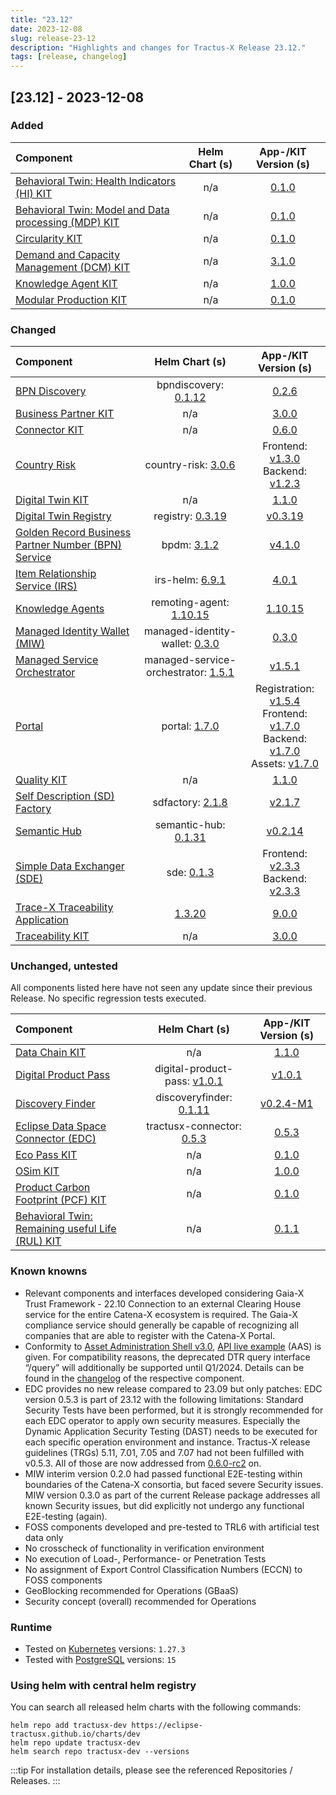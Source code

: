 ```yaml
---
title: "23.12"
date: 2023-12-08
slug: release-23-12
description: "Highlights and changes for Tractus-X Release 23.12."
tags: [release, changelog]
---
```


## [23.12] - 2023-12-08

### Added

| Component | Helm Chart (s) | App-/KIT Version (s) |
|:---|:---:|:---:|
| [Behavioral Twin: Health Indicators (HI) KIT](https://eclipse-tractusx.github.io/docs-kits/category/health-indicator-hi-kit) | n/a | [0.1.0](https://eclipse-tractusx.github.io/docs-kits/kits/behaviour-twin-kit/adoption-view%20Health%20Indicator%20Kit) |
| [Behavioral Twin: Model and Data processing (MDP) KIT](https://eclipse-tractusx.github.io/docs-kits/category/model-based-development-and-data-processing-mdp-kit) | n/a | [0.1.0](https://eclipse-tractusx.github.io/docs-kits/kits/behaviour-twin-kit/adoption-view%20Model%20Based%20Development%20and%20Data%20Processing%20Kit/) |
| [Circularity KIT](https://eclipse-tractusx.github.io/docs-kits/kits/Circularity_KIT/page-adoption-view) | n/a | [0.1.0](https://eclipse-tractusx.github.io/docs-kits/kits/Circularity_KIT/page-adoption-view/) |
| [Demand and Capacity Management (DCM) KIT](https://eclipse-tractusx.github.io/docs-kits/3.1.0/category/dcm-kit) | n/a | [3.1.0](https://eclipse-tractusx.github.io/docs-kits/3.1.0/kits/DCM%20Kit/adoption-view/) |
| [Knowledge Agent KIT](https://eclipse-tractusx.github.io/docs-kits/category/agents-kit) | n/a | [1.0.0](https://eclipse-tractusx.github.io/docs-kits/kits/knowledge-agents/adoption-view/intro) |
| [Modular Production KIT](https://eclipse-tractusx.github.io/docs-kits/category/modular-production-kit) | n/a | [0.1.0](https://eclipse-tractusx.github.io/docs-kits/kits/modular-production-kit/adoption-view%20Modular%20Production%20Kit/) |

### Changed

| Component | Helm Chart (s) | App-/KIT Version (s) |
|:---|:---:|:---:|
| [BPN Discovery](https://github.com/eclipse-tractusx/sldt-bpn-discovery) | bpndiscovery: [0.1.12](https://github.com/eclipse-tractusx/sldt-bpn-discovery/releases/tag/bpndiscovery-0.1.12) | [0.2.6](https://github.com/eclipse-tractusx/sldt-bpn-discovery/releases/tag/v0.2.6) |
| [Business Partner KIT](https://eclipse-tractusx.github.io/docs-kits/category/business-partner-kit) | n/a | [3.0.0](https://eclipse-tractusx.github.io/docs-kits/kits/business-partner-kit/adoption-view/) |
| [Connector KIT](https://eclipse-tractusx.github.io/docs-kits/category/connector-kit) | n/a | [0.6.0](https://eclipse-tractusx.github.io/docs-kits/kits/tractusx-edc/CHANGELOG/) |
| [Country Risk](https://github.com/eclipse-tractusx/vas-country-risk) | country-risk: [3.0.6](https://github.com/eclipse-tractusx/vas-country-risk/releases/tag/country-risk-3.0.6) | Frontend: [v1.3.0](https://github.com/eclipse-tractusx/vas-country-risk/releases/tag/v1.3.0)<br/> Backend: [v1.2.3](https://github.com/eclipse-tractusx/vas-country-risk-backend/releases/tag/v1.2.3) |
| [Digital Twin KIT](https://eclipse-tractusx.github.io/docs-kits/category/digital-twin-kit) | n/a | [1.1.0](https://eclipse-tractusx.github.io/docs-kits/kits/digital-twin-kit/changelog) |
| [Digital Twin Registry](https://github.com/eclipse-tractusx/sldt-digital-twin-registry) | registry: [0.3.19](https://github.com/eclipse-tractusx/sldt-digital-twin-registry/releases/tag/registry-0.3.19) | [v0.3.19](https://github.com/eclipse-tractusx/sldt-digital-twin-registry/releases/tag/v0.3.19) |
| [Golden Record Business Partner Number (BPN) Service](https://github.com/eclipse-tractusx/bpdm) | bpdm: [3.1.2](https://github.com/eclipse-tractusx/bpdm/releases/tag/bpdm-3.1.2) | [v4.1.0](https://github.com/eclipse-tractusx/bpdm/releases/tag/v4.1.0) |
| [Item Relationship Service (IRS)](https://github.com/eclipse-tractusx/item-relationship-service) | irs-helm: [6.9.1](https://github.com/eclipse-tractusx/item-relationship-service/releases/tag/irs-helm-6.9.1) | [4.0.1](https://github.com/eclipse-tractusx/item-relationship-service/releases/tag/4.0.1) |
| [Knowledge Agents](https://github.com/eclipse-tractusx/knowledge-agents) | remoting-agent: [1.10.15](https://github.com/eclipse-tractusx/knowledge-agents/releases/tag/remoting-agent-1.10.15) | [1.10.15](https://github.com/eclipse-tractusx/knowledge-agents/releases/tag/v1.10.15) |
| [Managed Identity Wallet (MIW)](https://github.com/eclipse-tractusx/managed-identity-wallet) | managed-identity-wallet: [0.3.0](https://github.com/eclipse-tractusx/managed-identity-wallet/releases/tag/v0.3.0) | [0.3.0](https://github.com/eclipse-tractusx/managed-identity-wallet/releases/tag/v0.3.0) |
| [Managed Service Orchestrator](https://github.com/eclipse-tractusx/managed-service-orchestrator) | managed-service-orchestrator: [1.5.1](https://github.com/eclipse-tractusx/managed-service-orchestrator/releases/tag/managed-service-orchestrator-1.5.1) | [v1.5.1](https://github.com/eclipse-tractusx/managed-service-orchestrator/releases/tag/v1.5.1) |
| [Portal](https://github.com/eclipse-tractusx/portal-cd) | portal: [1.7.0](https://github.com/eclipse-tractusx/portal-cd/releases/tag/portal-1.7.0) | Registration: [v1.5.4](https://github.com/eclipse-tractusx/portal-frontend-registration/releases/tag/v1.5.4)<br/>Frontend: [v1.7.0](https://github.com/eclipse-tractusx/portal-frontend/releases/tag/v1.7.0)<br/>Backend: [v1.7.0](https://github.com/eclipse-tractusx/portal-backend/releases/tag/v1.7.0)<br/> Assets: [v1.7.0](https://github.com/eclipse-tractusx/portal-assets/releases/tag/v1.7.0) |
| [Quality KIT](https://eclipse-tractusx.github.io/docs-kits/category/quality-kit) | n/a | [1.1.0](https://eclipse-tractusx.github.io/docs-kits/kits/data-driven-quality-management-kit/adoption-viewt) |
| [Self Description (SD) Factory](https://github.com/eclipse-tractusx/sd-factory) | sdfactory: [2.1.8](https://github.com/eclipse-tractusx/sd-factory/releases/tag/sdfactory-2.1.8) | [v2.1.7](https://github.com/eclipse-tractusx/sd-factory/releases/tag/v2.1.7) |
| [Semantic Hub](https://github.com/eclipse-tractusx/sldt-semantic-hub) | semantic-hub: [0.1.31](https://github.com/eclipse-tractusx/sldt-semantic-hub/releases/tag/semantic-hub-0.1.31) | [v0.2.14](https://github.com/eclipse-tractusx/sldt-semantic-hub/releases/tag/v0.2.14) |
| [Simple Data Exchanger (SDE)](https://github.com/eclipse-tractusx/managed-simple-data-exchanger) | sde: [0.1.3](https://github.com/eclipse-tractusx/managed-simple-data-exchanger/releases/tag/sde-0.1.3) | Frontend: [v2.3.3](https://github.com/eclipse-tractusx/managed-simple-data-exchanger-frontend/releases/tag/v2.3.3)<br/>Backend: [v2.3.3](https://github.com/eclipse-tractusx/managed-simple-data-exchanger-backend/releases/tag/v2.3.3) |
| [Trace-X Traceability Application](https://github.com/eclipse-tractusx/traceability-foss) | [1.3.20](https://github.com/eclipse-tractusx/traceability-foss/releases/tag/helm-charts-1.3.20) | [9.0.0](https://github.com/eclipse-tractusx/traceability-foss/releases/tag/9.0.0) |
| [Traceability KIT](https://eclipse-tractusx.github.io/docs-kits/category/traceability-kit) | n/a | [3.0.0](https://eclipse-tractusx.github.io/docs-kits/kits/traceability-kit/adoption-view/) |

### Unchanged, untested

All components listed here have not seen any update since their previous Release. No specific regression tests executed.

| Component | Helm Chart (s) | App-/KIT Version (s) |
|:---|:---:|:---:|
| [Data Chain KIT](https://eclipse-tractusx.github.io/docs-kits/category/data-chain-kit) | n/a | [1.1.0](https://eclipse-tractusx.github.io/docs-kits/kits/data-chain-kit/changelog) |
| [Digital Product Pass](https://github.com/eclipse-tractusx/digital-product-pass) | digital-product-pass: [v1.0.1](https://github.com/eclipse-tractusx/digital-product-pass/releases/tag/digital-product-pass-1.0.1) | [v1.0.1](https://github.com/eclipse-tractusx/digital-product-pass/releases/tag/v1.0.1) |
| [Discovery Finder](https://github.com/eclipse-tractusx/sldt-discovery-finder) | discoveryfinder: [0.1.11](https://github.com/eclipse-tractusx/sldt-discovery-finder/releases/tag/discoveryfinder-0.1.11) | [v0.2.4-M1](https://github.com/eclipse-tractusx/sldt-discovery-finder/releases/tag/v0.2.4-M1) |
| [Eclipse Data Space Connector (EDC)](https://github.com/eclipse-tractusx/tractusx-edc) | tractusx-connector: [0.5.3](https://github.com/eclipse-tractusx/tractusx-edc/releases/tag/0.5.3) | [0.5.3](https://github.com/eclipse-tractusx/tractusx-edc/releases/tag/0.5.3) |
| [Eco Pass KIT](https://eclipse-tractusx.github.io/docs-kits/category/eco-pass-kit) | n/a | [0.1.0](https://eclipse-tractusx.github.io/docs-kits/kits/Eco_Pass_KIT/changelog) |
| [OSim KIT](https://eclipse-tractusx.github.io/docs-kits/category/osim-kit) | n/a | [1.0.0](https://eclipse-tractusx.github.io/docs-kits/kits/online-simulation-kit/changelog) |
| [Product Carbon Footprint (PCF) KIT](https://eclipse-tractusx.github.io/docs-kits/category/pcf-exchange-kit) | n/a | [0.1.0](https://eclipse-tractusx.github.io/docs-kits/kits/product-carbon-footprint-exchange-kit/changelog) |
| [Behavioral Twin: Remaining useful Life (RUL) KIT](https://eclipse-tractusx.github.io/docs-kits/category/remaining-useful-life-rul-kit) | n/a | [0.1.1](https://eclipse-tractusx.github.io/docs-kits/kits/Behaviour%20Twin%20RuL%20Kit/Changelog%20Remaining%20Useful%20Life%20Kit) |

### Known knowns

- Relevant components and interfaces developed considering Gaia-X Trust Framework - 22.10
  Connection to an external Clearing House service for the entire Catena-X ecosystem is required. The Gaia-X compliance service should generally be capable of recognizing all companies that are able to register with the Catena-X Portal.
- Conformity to [Asset Administration Shell v3.0](https://industrialdigitaltwin.org/wp-content/uploads/2023/04/IDTA-01002-3-0_SpecificationAssetAdministrationShell_Part2_API.pdf), [API live example](https://app.swaggerhub.com/apis/Plattform_i40/AssetAdministrationShellRegistryServiceSpecification/V3.0_SSP-001#/Asset%20Administration%20Shell%20Registry%20API/GetAssetAdministrationShellDescriptorById) (AAS) is given. For compatibility reasons, the deprecated DTR query interface “/query” will additionally be supported until Q1/2024. Details can be found in the [changelog](https://github.com/eclipse-tractusx/sldt-digital-twin-registry/blob/main/CHANGELOG.md) of the respective component.
- EDC provides no new release compared to 23.09 but only patches: EDC version 0.5.3 is part of 23.12 with the following limitations:
  Standard Security Tests have been performed, but it is strongly recommended for each EDC operator to apply own security measures. Especially the Dynamic Application Security Testing (DAST) needs to be executed for each specific operation environment and instance.
  Tractus-X release guidelines (TRGs) 5.11, 7.01, 7.05 and 7.07 had not been fulfilled with v0.5.3. All of those are now addressed from [0.6.0-rc2](https://github.com/eclipse-tractusx/tractusx-edc/releases/tag/0.6.0-rc2) on.
- MIW interim version 0.2.0 had passed functional E2E-testing within boundaries of the Catena-X consortia, but faced severe Security issues. MIW version 0.3.0 as part of the current Release package addresses all known Security issues, but did explicitly not undergo any functional E2E-testing (again).
- FOSS components developed and pre-tested to TRL6 with artificial test data only
- No crosscheck of functionality in verification environment
- No execution of Load-, Performance- or Penetration Tests
- No assignment of Export Control Classification Numbers (ECCN) to FOSS components
- GeoBlocking recommended for Operations (GBaaS)
- Security concept (overall) recommended for Operations

### Runtime

- Tested on [Kubernetes](https://en.wikipedia.org/wiki/Kubernetes) versions: `1.27.3`
- Tested with [PostgreSQL](https://en.wikipedia.org/wiki/PostgreSQL) versions: `15`

### Using helm with central helm registry

You can search all released helm charts with the following commands:
```shell
helm repo add tractusx-dev https://eclipse-tractusx.github.io/charts/dev
helm repo update tractusx-dev
helm search repo tractusx-dev --versions
```

:::tip
For installation details, please see the referenced Repositories / Releases.
:::
